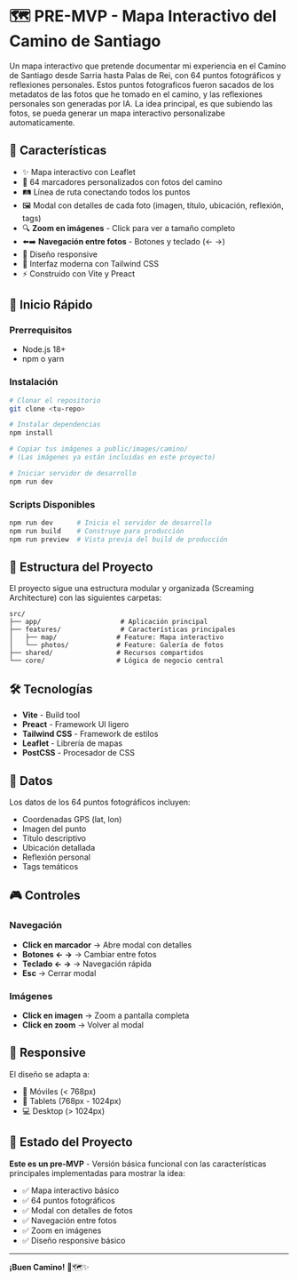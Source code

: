 # 🗺️ PRE-MVP - Mapa Interactivo del Camino de Santiago

Un mapa interactivo que pretende documentar mi experiencia en el Camino de Santiago desde Sarria hasta Palas de Rei, con 64 puntos fotográficos y reflexiones personales.
Estos puntos fotograficos fueron sacados de los metadatos de las fotos que he tomado en el camino, y las reflexiones personales son generadas por IA.
La idea principal, es que subiendo las fotos, se pueda generar un mapa interactivo personalizabe automaticamente.

## 🎯 Características

- ✨ Mapa interactivo con Leaflet
- 📍 64 marcadores personalizados con fotos del camino
- 🛤️ Línea de ruta conectando todos los puntos
- 🖼️ Modal con detalles de cada foto (imagen, título, ubicación, reflexión, tags)
- 🔍 **Zoom en imágenes** - Click para ver a tamaño completo
- ⬅️➡️ **Navegación entre fotos** - Botones y teclado (← →)
- 📱 Diseño responsive
- 🎨 Interfaz moderna con Tailwind CSS
- ⚡ Construido con Vite y Preact

## 🚀 Inicio Rápido

### Prerrequisitos

- Node.js 18+
- npm o yarn

### Instalación

```bash
# Clonar el repositorio
git clone <tu-repo>

# Instalar dependencias
npm install

# Copiar tus imágenes a public/images/camino/
# (Las imágenes ya están incluidas en este proyecto)

# Iniciar servidor de desarrollo
npm run dev
```

### Scripts Disponibles

```bash
npm run dev      # Inicia el servidor de desarrollo
npm run build    # Construye para producción
npm run preview  # Vista previa del build de producción
```

## 📂 Estructura del Proyecto

El proyecto sigue una estructura modular y organizada (Screaming Architecture) con las siguientes carpetas:

```
src/
├── app/                    # Aplicación principal
├── features/               # Características principales
│   ├── map/               # Feature: Mapa interactivo
│   └── photos/            # Feature: Galería de fotos
├── shared/                # Recursos compartidos
└── core/                  # Lógica de negocio central
```

## 🛠️ Tecnologías

- **Vite** - Build tool
- **Preact** - Framework UI ligero
- **Tailwind CSS** - Framework de estilos
- **Leaflet** - Librería de mapas
- **PostCSS** - Procesador de CSS

## 📸 Datos

Los datos de los 64 puntos fotográficos incluyen:

- Coordenadas GPS (lat, lon)
- Imagen del punto
- Título descriptivo
- Ubicación detallada
- Reflexión personal
- Tags temáticos

## 🎮 Controles

### Navegación

- **Click en marcador** → Abre modal con detalles
- **Botones ← →** → Cambiar entre fotos
- **Teclado ← →** → Navegación rápida
- **Esc** → Cerrar modal

### Imágenes

- **Click en imagen** → Zoom a pantalla completa
- **Click en zoom** → Volver al modal

## 📱 Responsive

El diseño se adapta a:

- 📱 Móviles (< 768px)
- 📱 Tablets (768px - 1024px)
- 💻 Desktop (> 1024px)

## 📝 Estado del Proyecto

**Este es un pre-MVP** - Versión básica funcional con las características principales implementadas para mostrar la idea:

- ✅ Mapa interactivo básico
- ✅ 64 puntos fotográficos
- ✅ Modal con detalles de fotos
- ✅ Navegación entre fotos
- ✅ Zoom en imágenes
- ✅ Diseño responsive básico

---

**¡Buen Camino!** 🥾🗺️✨
